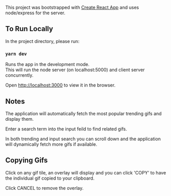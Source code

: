This project was bootstrapped with [Create React App](https://github.com/facebook/create-react-app) and uses node/express for the server. 

## To Run Locally

In the project directory, please run:

### `yarn dev`

Runs the app in the development mode.<br />
This will run the node server (on localhost:5000) and client server concurrently.<br />

Open [http://localhost:3000](http://localhost:3000) to view it in the browser.

## Notes

The application will automatically fetch the most popular trending gifs and display them.<br />

Enter a search term into the input feild to find related gifs.<br />

In both trending and input search you can scroll down and the application will dynamically fetch more gifs if available.<br /> 

## Copying Gifs

Click on any gif tile, an overlay will display and you can click 'COPY' to have the individual gif copied to your clipboard.<br />

Click CANCEL to remove the overlay.